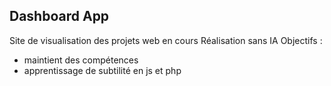 ## Dashboard App

Site de visualisation des projets web en cours
Réalisation sans IA
Objectifs :
- maintient des compétences
- apprentissage de subtilité en js et php